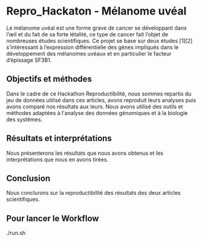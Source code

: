 # Repro_Hackaton - Mélanome uvéal

Le mélanome uvéal est une forme grave de cancer se développant dans l’œil et du fait de sa forte létalité, ce type de cancer fait l’objet de nombreuses études scientifiques. Ce projet se base sur deux études [1][2] s’intéressant à l’expression différentielle des gènes impliqués dans le développement des mélanomes uvéaux et en particulier le facteur d’épissage SF3B1. 

## Objectifs et méthodes

Dans le cadre de ce Hackathon Reproductibilité, nous sommes repartis du jeu de données utilisé dans ces articles, avons reproduit leurs analyses puis avons comparé nos résultats aux leurs. Nous avons utilisé des outils et méthodes adaptées à l'analyse des données génomiques et à la biologie des systèmes.

## Résultats et interprétations

Nous présenterons les résultats que nous avons obtenus et les interprétations que nous en avons tirées.

## Conclusion

Nous conclurons sur la reproductibilité des résultats des deux articles scientifiques.

## Pour lancer le Workflow
./run.sh
